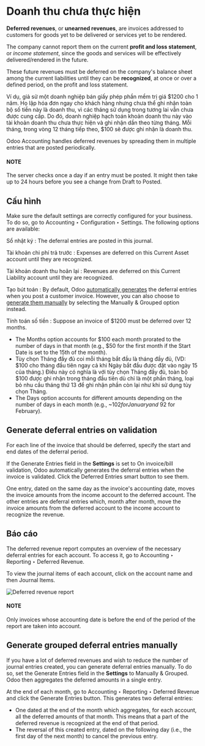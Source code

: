 # Doanh thu chưa thực hiện

**Deferred revenues**, or **unearned revenues**, are invoices addressed to customers
for goods yet to be delivered or services yet to be rendered.

The company cannot report them on the current **profit and loss statement**, or *income statement*,
since the goods and services will be effectively delivered/rendered in the future.

These future revenues must be deferred on the company's balance sheet among the current liabilities
until they can be **recognized**, at once or over a defined period, on the profit and loss
statement.

Ví dụ, giả sử một doanh nghiệp bán giấy phép phần mềm trị giá $1200 cho 1 năm. Họ lập hóa đơn ngay cho khách hàng nhưng chưa thể ghi nhận toàn bộ số tiền này là doanh thu, vì các tháng sử dụng trong tương lai vẫn chưa được cung cấp. Do đó, doanh nghiệp hạch toán khoản doanh thu này vào tài khoản doanh thu chưa thực hiện và ghi nhận dần theo từng tháng. Mỗi tháng, trong vòng 12 tháng tiếp theo, $100 sẽ được ghi nhận là doanh thu.

Odoo Accounting handles deferred revenues by spreading them in multiple entries that are posted
periodically.

#### NOTE
The server checks once a day if an entry must be posted. It might then take up to 24 hours before
you see a change from Draft to Posted.

## Cấu hình

Make sure the default settings are correctly configured for your business. To do so, go to
Accounting ‣ Configuration ‣ Settings. The following options are available:

Sổ nhật ký
: The deferral entries are posted in this journal.

Tài khoản chi phí trả trước
: Expenses are deferred on this Current Asset account until they are recognized.

Tài khoản doanh thu hoãn lại
: Revenues are deferred on this Current Liability account until they are recognized.

Tạo bút toán
: By default, Odoo [automatically generates](#customer-invoices-deferred-generate-on-validation)
  the deferral entries when you post a customer invoice. However, you can also choose to
  [generate them manually](#customer-invoices-deferred-generate-manually) by selecting the
  Manually & Grouped option instead.

Tính toán số tiền
: Suppose an invoice of $1200 must be deferred over 12 months.
  <br/>
  - The Months option accounts for $100 each month prorated to the number of days in
    that month (e.g., $50 for the first month if the Start Date is set to the 15th of
    the month).
  - Tùy chọn Tháng đầy đủ coi mỗi tháng bắt đầu là tháng đầy đủ, (VD: $100 cho tháng đầu tiên ngay cả khi Ngày bắt đầu được đặt vào ngày 15 của tháng.) Điều này có nghĩa là với tùy chọn Tháng đầy đủ, toàn bộ $100 được ghi nhận trong tháng đầu tiên dù chỉ là một phần tháng, loại bỏ nhu cầu tháng thứ 13 để ghi nhận phần còn lại như khi sử dụng tùy chọn Tháng.
  - The Days option accounts for different amounts depending on the number of days in
    each month (e.g., ~$102 for January and ~$92 for February).

<a id="customer-invoices-deferred-generate-on-validation"></a>

## Generate deferral entries on validation

For each line of the invoice that should be deferred, specify the start and end dates of the
deferral period.

If the Generate Entries field in the **Settings** is set to On invoice/bill
validation, Odoo automatically generates the deferral entries when the invoice is validated. Click
the Deferred Entries smart button to see them.

One entry, dated on the same day as the invoice's accounting date, moves the invoice amounts from
the income account to the deferred account. The other entries are deferral entries which, month
after month, move the invoice amounts from the deferred account to the income account to recognize
the revenue.

## Báo cáo

The deferred revenue report computes an overview of the necessary deferral entries for each account.
To access it, go to Accounting ‣ Reporting ‣ Deferred Revenue.

To view the journal items of each account, click on the account name and then Journal
Items.

![Deferred revenue report](applications/finance/accounting/customer_invoices/deferred_revenues/deferred_revenue_report.png)

#### NOTE
Only invoices whose accounting date is before the end of the period of the report
are taken into account.

<a id="customer-invoices-deferred-generate-manually"></a>

## Generate grouped deferral entries manually

If you have a lot of deferred revenues and wish to reduce the number of journal entries created, you
can generate deferral entries manually. To do so, set the Generate Entries field in the
**Settings** to Manually & Grouped. Odoo then aggregates the deferred amounts in a
single entry.

At the end of each month, go to Accounting ‣ Reporting ‣ Deferred Revenue and
click the Generate Entries button. This generates two deferral entries:

- One dated at the end of the month which aggregates, for each account, all the deferred amounts
  of that month. This means that a part of the deferred revenue is recognized at the end of that
  period.
- The reversal of this created entry, dated on the following day (i.e., the first day of the
  next month) to cancel the previous entry.
